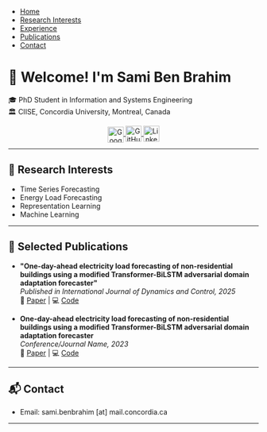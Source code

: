 <link rel="stylesheet" href="https://cdnjs.cloudflare.com/ajax/libs/font-awesome/6.4.2/css/all.min.css">
<link rel="stylesheet" href="assets/style.css">

<!-- Place your navigation bar code here -->

<nav>
  <ul>
    <li><a href="#home">Home</a></li>
    <li><a href="#research-interests">Research Interests</a></li>
    <li><a href="#experience">Experience</a></li>
    <li><a href="#publications">Publications</a></li>
    <li><a href="#contact">Contact</a></li>
    <!-- Add other sections here -->
  </ul>
</nav>

<!-- 
<div align="center">
  <h1></h1>
</div>
-->
# 👋 Welcome! I'm **Sami Ben Brahim**

🎓 PhD Student in Information and Systems Engineering  
🏛️ CIISE, Concordia University, Montreal, Canada  

<!-- Social Icons -->
<div style="text-align: center;">
  <a href="https://scholar.google.com/citations?hl=fr&user=JeOYd2EAAAAJ" target="_blank" class="social-icon">
    <img src="https://upload.wikimedia.org/wikipedia/commons/thumb/c/c7/Google_Scholar_logo.svg/32px-Google_Scholar_logo.svg.png" alt="Google Scholar" width="32" style="vertical-align: middle; margin-bottom: -4px;">
  </a>
  <a href="https://github.com/lear-ner97" target="_blank" class="social-icon">
    <img src="https://cdn.jsdelivr.net/gh/devicons/devicon/icons/github/github-original.svg" width="32" alt="GitHub" style="vertical-align: middle;">
  </a>
  <a href="https://ca.linkedin.com/in/sami-ben-brahim" target="_blank" class="social-icon">
    <img src="https://cdn.jsdelivr.net/npm/simple-icons@v7/icons/linkedin.svg" width="32" alt="LinkedIn" style="vertical-align: middle;">
  </a>
  <a href="https://medium.com/@sami.benbrahim" target="_blank" class="social-icon">
    <i class="fab fa-medium fa-2x" style="vertical-align: middle;"></i>
  </a>
</div>



<!--
## 🧑‍💻 About Me

I am a PhD student at Concordia University. 
-->
---

## 🧠 Research Interests

- Time Series Forecasting
- Energy Load Forecasting
- Representation Learning
- Machine Learning

---

## 📄 Selected Publications

- **"One-day-ahead electricity load forecasting of non-residential buildings using a modified Transformer-BiLSTM adversarial domain adaptation forecaster"**  
  _Published in International Journal of Dynamics and Control, 2025_  
  🔗 [Paper](https://doi.org/10.1007/s40435-025-01701-x) | 💻 [Code](https://github.com/lear-ner97/Transformer-LSTM-DAF)


- **One-day-ahead electricity load forecasting of non-residential buildings using a modified Transformer-BiLSTM adversarial domain adaptation forecaster**  
  _Conference/Journal Name, 2023_  
  🔗 [Paper](https://ieeexplore.ieee.org/document/9765941) | 💻 [Code](https://github.com/lear-ner97/gas_demand_forecasting) 

<!--
---

## 📄 Curriculum Vitae (CV)

- [Download my CV (PDF)](cv.pdf)
-->
---

## 📬 Contact

- Email: sami.benbrahim [at] mail.concordia.ca  

---
<!--
<style>
a { margin: 0 10px; text-decoration: none; }
</style>
-->
